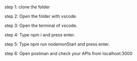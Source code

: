 step 1: clone the folder

step 2: Open the folder with vscode.

step 3: Open the terminal of vscode.

step 4: Type npm i and press enter.

step 5: Type npm run nodemonStart and press enter.

step 6: Open postman and check your APIs from localhost:3000
